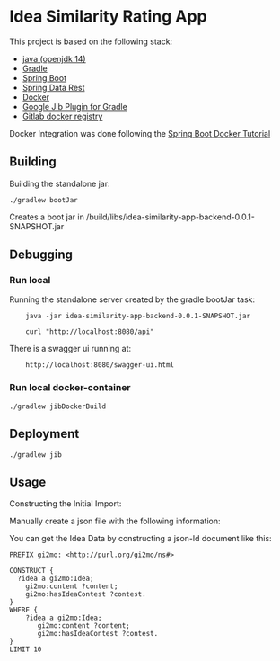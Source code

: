 # Idea Similarity Rating App

This project is based on the following stack:
* [java (openjdk 14)](https://openjdk.java.net/projects/jdk/14/)
* [Gradle](https://gradle.org/)
* [Spring Boot](https://spring.io/projects/spring-boot)
* [Spring Data Rest](https://docs.spring.io/spring-data/rest/docs/current/reference/html/)
* [Docker](https://www.docker.com/)
* [Google Jib Plugin for Gradle](https://github.com/GoogleContainerTools/jib)
* [Gitlab docker registry](https://docs.gitlab.com/ee/user/project/container_registry.html)

Docker Integration was done following the [Spring Boot Docker Tutorial](https://spring.io/guides/gs/spring-boot-docker/)

## Building

Building the standalone jar:

    ./gradlew bootJar
   
Creates a boot jar in /build/libs/idea-similarity-app-backend-0.0.1-SNAPSHOT.jar

## Debugging
### Run local

Running the standalone server created by the gradle bootJar task:
        
        java -jar idea-similarity-app-backend-0.0.1-SNAPSHOT.jar
        
        curl "http://localhost:8080/api"
        
There is a swagger ui running at:

        http://localhost:8080/swagger-ui.html
        

### Run local docker-container
    
    ./gradlew jibDockerBuild
    
    
## Deployment

    ./gradlew jib
    
    
## Usage

Constructing the Initial Import:

Manually create a json file with the following information:

You can get the Idea Data by constructing a json-ld document like this:

    PREFIX gi2mo: <http://purl.org/gi2mo/ns#>  
    
    CONSTRUCT { 
      ?idea a gi2mo:Idea;
        gi2mo:content ?content;
        gi2mo:hasIdeaContest ?contest.
    }
    WHERE { 
        ?idea a gi2mo:Idea;
           gi2mo:content ?content;
           gi2mo:hasIdeaContest ?contest.
    }
    LIMIT 10
     